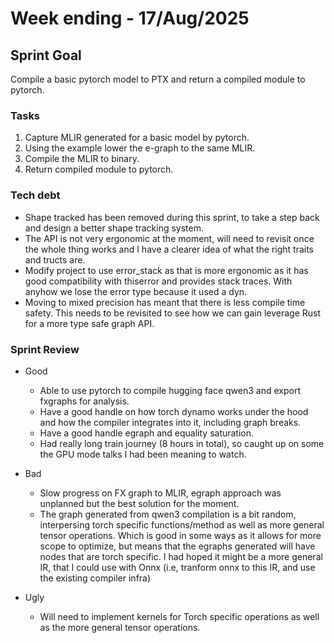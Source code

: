 # Week ending - 17/Aug/2025

## Sprint Goal

Compile a basic pytorch model to PTX and return a compiled module to pytorch.

### Tasks

1. Capture MLIR generated for a basic model by pytorch.
2. Using the example lower the e-graph to the same MLIR.
3. Compile the MLIR to binary.
4. Return compiled module to pytorch.

### Tech debt

- Shape tracked has been removed during this sprint, to take a step back and design a better shape tracking system.
- The API is not very ergonomic at the moment, will need to revisit once the whole thing works and I have a clearer idea of what the right traits and tructs are.
- Modify project to use error_stack as that is more ergonomic as it has good compatibility with thiserror and provides stack traces. With anyhow we lose the error type because it used a dyn.
- Moving to mixed precision has meant that there is less compile time safety. This needs to be revisited to see how we can gain leverage Rust for a more type safe graph API.

### Sprint Review

- Good
  - Able to use pytorch to compile hugging face qwen3 and export fxgraphs for analysis.
  - Have a good handle on how torch dynamo works under the hood and how the compiler  integrates into it, including graph breaks.
  - Have a good handle egraph and equality saturation.
  - Had really long train journey (8 hours in total), so caught up on some the GPU mode talks I had been meaning to watch.

- Bad
  - Slow progress on FX graph to MLIR, egraph approach was unplanned but the best solution for the moment.
  - The graph generated from qwen3 compilation is a bit random, interpersing torch specific functions/method as well as more general tensor operations. Which is good in some ways as it allows for more scope to optimize, but means that the egraphs generated will have nodes that are torch specific. I had hoped it might be a more general IR, that I could use with Onnx (i.e, tranform onnx to this IR, and use the existing compiler infra)

- Ugly
  - Will need to implement kernels for Torch specific operations as well as the more general tensor operations.
